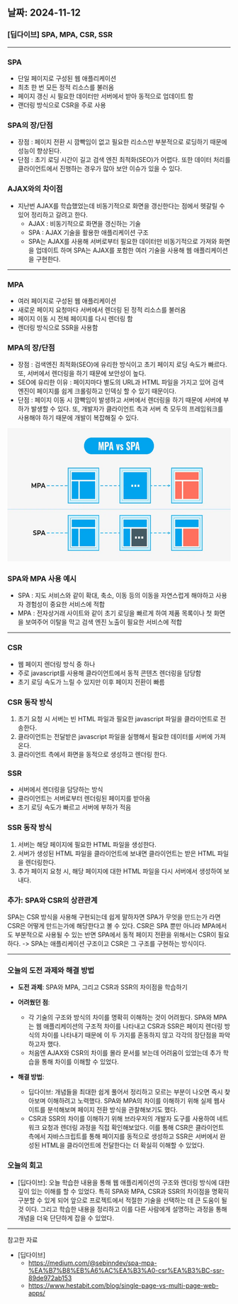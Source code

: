 ## 날짜: 2024-11-12

### [딥다이브] SPA, MPA, CSR, SSR 

---

### SPA
- 단일 페이지로 구성된 웹 애플리케이션 
- 최초 한 번 모든 정적 리소스를 불러옴
- 페이지 갱신 시 필요한 데이터만 서버에서 받아 동적으로 업데이트 함 
- 랜더링 방식으로 CSR을 주로 사용 

### SPA의 장/단점 
- 장점 : 페이지 전환 시 깜빡임이 없고 필요한 리소스만 부분적으로 로딩하기 때문에 성능이 향상된다. 
- 단점 : 초기 로딩 시간이 길고 검색 엔진 최적화(SEO)가 어렵다. 또한 데이터 처리를 클라이언트에서 진행하는 경우가 많아 보안 이슈가 있을 수 있다. 

### AJAX와의 차이점 
- 지난번 AJAX를 학습했었는데 비동기적으로 화면을 갱신한다는 점에서 헷갈릴 수 있어 정리하고 갈려고 한다. 
    - AJAX : 비동기적으로 화면을 갱신하는 기술 
    - SPA : AJAX 기술을 활용한 애플리케이션 구조 
    - SPA는 AJAX를 사용해 서버로부터 필요한 데이터만 비동기적으로 가져와 화면을 업데이트 하며 SPA는 AJAX를 포함한 여러 기술을 사용해 웹 애플리케이션을 구현한다.  

---

### MPA
- 여러 페이지로 구성된 웹 애플리케이션 
- 새로운 페이지 요청마다 서버에서 렌더링 된 정적 리소스를 불러옴 
- 페이지 이동 시 전체 페이지를 다시 렌더링 함 
- 렌더링 방식으로 SSR을 사용함 

### MPA의 장/단점 
- 장점 : 검색엔진 최적화(SEO)에 유리한 방식이고 초기 페이지 로딩 속도가 빠르다. 또, 서버에서 렌더링을 하기 때문에 보안성이 높다.
- SEO에 유리한 이유 : 페이지마다 별도의 URL과 HTML 파일을 가지고 있어 검색 엔진이 페이지를 쉽게 크롤링하고 인덱싱 할 수 있기 때문이다.  
- 단점 : 페이지 이동 시 깜빡임이 발생하고 서버에서 렌더링을 하기 때문에 서버에 부하가 발생할 수 있다. 또, 개발자가 클라이언트 측과 서버 측 모두의 
프레임워크를 사용해야 하기 때문에 개발이 복잡해질 수 있다. 

<img src="./ex.png" alt="SPA와 MPA 차이 한 눈에 보기" height="300px" width="600px"/>


### SPA와 MPA 사용 예시 
- SPA : 지도 서비스와 같이 확대, 축소, 이동 등의 이동을 자연스럽게 해야하고 사용자 경험성이 중요한 서비스에 적합 
- MPA : 전자상거래 사이트와 같이 초기 로딩을 빠르게 하여 제품 목록이나 첫 화면을 보여주어 이탈을 막고 검색 엔진 노출이 필요한 서비스에 적합 

---

### CSR 
- 웹 페이지 렌더링 방식 중 하나 
- 주로 javascript를 사용해 클라이언트에서 동적 콘텐츠 렌더링을 담당함 
- 초기 로딩 속도가 느릴 수 있지만 이후 페이지 전환이 빠름 

### CSR 동작 방식 
1. 초기 요청 시 서버는 빈 HTML 파일과 필요한 javascript 파일을 클라이언트로 전송한다. 
2. 클라이언트는 전달받은 javascript 파일을 실행해서 필요한 데이터를 서버에 가져온다.    
3. 클라이언트 측에서 화면을 동적으로 생성하고 렌더링 한다.

### SSR
- 서버에서 렌더링을 담당하는 방식 
- 클라이언트는 서버로부터 렌더링된 페이지를 받아옴 
- 초기 로딩 속도가 빠르고 서버에 부하가 적음 

### SSR 동작 방식 
1. 서버는 해당 페이지에 필요한 HTML 파일을 생성한다. 
2. 서버가 생성된 HTML 파일을 클라이언트에 보내면 클라이언트는 받은 HTML 파일을 렌더링한다. 
3. 추가 페이지 요청 시, 해당 페이지에 대한 HTML 파일을 다시 서버에서 생성하여 보내다. 

### 추가: SPA와 CSR의 상관관계
SPA는 CSR 방식을 사용해 구현되는데 쉽게 말하자면 SPA가 무엇을 만드는가 라면 CSR은 어떻게 만드는가에 해당한다고 볼 수 있다. 
CSR은 SPA 뿐만 아니라 MPA에서도 부분적으로 사용될 수 있는 반면 SPA에서 동적 페이지 전환을 위해서는 CSR이 필요하다.
-> SPA는 애플리케이션 구조이고 CSR은 그 구조를 구현하는 방식이다. 

---

### 오늘의 도전 과제와 해결 방법
- **도전 과제**: SPA와 MPA, 그리고 CSR과 SSR의 차이점을 학습하기
- **어려웠던 점**:
  - 각 기술의 구조와 방식의 차이를 명확히 이해하는 것이 어려웠다. SPA와 MPA는 웹 애플리케이션의 구조적 차이를 나타내고 CSR과 SSR은 페이지 렌더링 방식의 차이를 나타내기 때문에 이 두 가지를 혼동하지 않고 각각의 장단점을 파악하고자 했다. 
  - 처음엔 AJAX와 CSR의 차이를 몰라 문서를 보는데 어려움이 있었는데 추가 학습을 통해 차이를 이해할 수 있었다. 

- **해결 방법**:
  - 딥다이브: 개념들을 최대한 쉽게 풀어서 정리하고 모르는 부분이 나오면 즉시 찾아보며 이해하려고 노력했다. SPA와 MPA의 차이를 이해하기 위해 실제 웹사이트를 분석해보며 페이지 전환 방식을 관찰해보기도 했다. 
  - CSR과 SSR의 차이를 이해하기 위해 브라우저의 개발자 도구를 사용하여 네트워크 요청과 렌더링 과정을 직접 확인해보았다. 이를 통해 CSR은 클라이언트 측에서 자바스크립트를 통해 페이지를 동적으로 생성하고 SSR은 서버에서 완성된 HTML을 클라이언트에 전달한다는 더 확실히 이해할 수 있었다. 

### 오늘의 회고
- [딥다이브]: 오늘 학습한 내용을 통해 웹 애플리케이션의 구조와 렌더링 방식에 대한 깊이 있는 이해를 할 수 있었다. 특히 SPA와 MPA, CSR과 SSR의 차이점을 명확히 구분할 수 있게 되어 앞으로 프로젝트에서 적절한 기술을 선택하는 데 큰 도움이 될 것 이다. 그리고 학습한 내용을 정리하고 이를 다른 사람에게 설명하는 과정을 통해 개념을 더욱 단단하게 잡을 수 있었다. 


---

참고한 자료
- [딥다이브]
  - https://medium.com/@sebinndev/spa-mpa-%EA%B7%B8%EB%A6%AC%EA%B3%A0-csr%EA%B3%BC-ssr-89de972ab153
  - https://www.hestabit.com/blog/single-page-vs-multi-page-web-apps/

